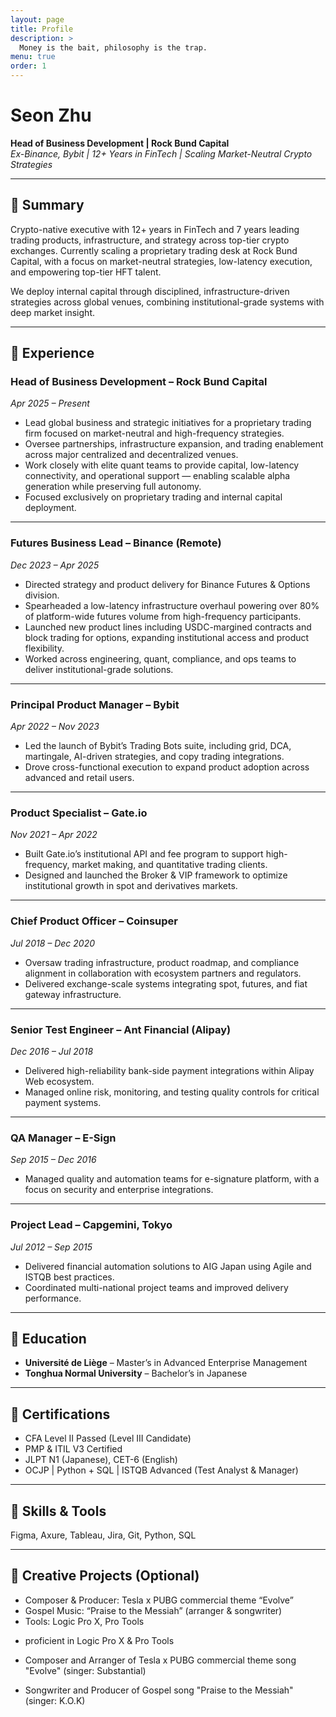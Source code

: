 ```yaml
---
layout: page
title: Profile
description: >
  Money is the bait, philosophy is the trap.
menu: true
order: 1
---
```


# Seon Zhu  
**Head of Business Development | Rock Bund Capital**  
_Ex-Binance, Bybit | 12+ Years in FinTech | Scaling Market-Neutral Crypto Strategies_

---

## 🔹 Summary

Crypto-native executive with 12+ years in FinTech and 7 years leading trading products, infrastructure, and strategy across top-tier crypto exchanges. Currently scaling a proprietary trading desk at Rock Bund Capital, with a focus on market-neutral strategies, low-latency execution, and empowering top-tier HFT talent.

We deploy internal capital through disciplined, infrastructure-driven strategies across global venues, combining institutional-grade systems with deep market insight.

---

## 🔹 Experience

### **Head of Business Development – Rock Bund Capital**  
*Apr 2025 – Present*

- Lead global business and strategic initiatives for a proprietary trading firm focused on market-neutral and high-frequency strategies.  
- Oversee partnerships, infrastructure expansion, and trading enablement across major centralized and decentralized venues.  
- Work closely with elite quant teams to provide capital, low-latency connectivity, and operational support — enabling scalable alpha generation while preserving full autonomy.  
- Focused exclusively on proprietary trading and internal capital deployment.

---

### **Futures Business Lead – Binance (Remote)**  
*Dec 2023 – Apr 2025*

- Directed strategy and product delivery for Binance Futures & Options division.  
- Spearheaded a low-latency infrastructure overhaul powering over 80% of platform-wide futures volume from high-frequency participants.  
- Launched new product lines including USDC-margined contracts and block trading for options, expanding institutional access and product flexibility.  
- Worked across engineering, quant, compliance, and ops teams to deliver institutional-grade solutions.

---

### **Principal Product Manager – Bybit**  
*Apr 2022 – Nov 2023*

- Led the launch of Bybit’s Trading Bots suite, including grid, DCA, martingale, AI-driven strategies, and copy trading integrations.  
- Drove cross-functional execution to expand product adoption across advanced and retail users.

---

### **Product Specialist – Gate.io**  
*Nov 2021 – Apr 2022*

- Built Gate.io’s institutional API and fee program to support high-frequency, market making, and quantitative trading clients.  
- Designed and launched the Broker & VIP framework to optimize institutional growth in spot and derivatives markets.

---

### **Chief Product Officer – Coinsuper**  
*Jul 2018 – Dec 2020*

- Oversaw trading infrastructure, product roadmap, and compliance alignment in collaboration with ecosystem partners and regulators.  
- Delivered exchange-scale systems integrating spot, futures, and fiat gateway infrastructure.

---

### **Senior Test Engineer – Ant Financial (Alipay)**  
*Dec 2016 – Jul 2018*

- Delivered high-reliability bank-side payment integrations within Alipay Web ecosystem.  
- Managed online risk, monitoring, and testing quality controls for critical payment systems.

---

### **QA Manager – E-Sign**  
*Sep 2015 – Dec 2016*

- Managed quality and automation teams for e-signature platform, with a focus on security and enterprise integrations.

---

### **Project Lead – Capgemini, Tokyo**  
*Jul 2012 – Sep 2015*

- Delivered financial automation solutions to AIG Japan using Agile and ISTQB best practices.  
- Coordinated multi-national project teams and improved delivery performance.

---

## 🔹 Education

- **Université de Liège** – Master’s in Advanced Enterprise Management  
- **Tonghua Normal University** – Bachelor’s in Japanese

---

## 🔹 Certifications

- CFA Level II Passed (Level III Candidate)  
- PMP & ITIL V3 Certified  
- JLPT N1 (Japanese), CET-6 (English)  
- OCJP | Python + SQL | ISTQB Advanced (Test Analyst & Manager)

---

## 🔹 Skills & Tools

Figma, Axure, Tableau, Jira, Git, Python, SQL

---

## 🔹 Creative Projects (Optional)

- Composer & Producer: Tesla x PUBG commercial theme “Evolve”  
- Gospel Music: “Praise to the Messiah” (arranger & songwriter)  
- Tools: Logic Pro X, Pro Tools


* proficient in Logic Pro X & Pro Tools 

* Composer and Arranger of Tesla x PUBG commercial theme song "Evolve" (singer: Substantial)

* Songwriter and Producer of Gospel song "Praise to the Messiah" (singer: K.O.K)

